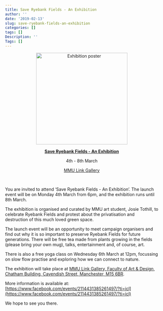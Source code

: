 ```yaml
---
title: Save Ryebank Fields - An Exhibition
author: ''
date: '2019-02-13'
slug: save-ryebank-fields-an-exhibition
categories: []
tags: []
Description: ''
Tags: []
---
```


<div align="center"><p><img src="/post/2019-02-13-save-ryebank-fields-an-exhibition_files/exhibition_poster.png" alt="Exhibition poster" width="300px"></p></div>

<div style="text-align:center">  
  <p><a style="font-weight:bold" href="https://www.facebook.com/events/2114431385261497/"> Save Ryebank Fields - An Exhibition</a></p>
  <p>4th - 8th March</p>
  <p><a href="https://www.facebook.com/MMU-Link-Gallery-258305734220243/"> MMU Link Gallery</a></p>
</div>

</br>

You are invited to attend ‘Save Ryebank Fields - An Exhibition’. The launch event will be on Monday 4th March from 6pm, and the exhibition runs until 8th March.

The exhibition is organised and curated by MMU art student, Josie Tothill, to celebrate Ryebank Fields and protest about the privatisation and destruction of this much loved green space. 

The launch event will be an opportunity to meet campaign organisers and find out why it is so important to preserve Ryebank Fields for future generations. There will be free tea made from plants growing in the fields (please bring your own mug), talks, entertainment and, of course, art.

There is also a free yoga class on Wednesday 6th March at 12pm, focussing on slow flow practise and exploring how we can connect to nature. 

The exhibition will take place at [MMU Link Gallery, Faculty of Art & Design, Chatham Building, Cavendish Street, Manchester, M15 6BR](https://goo.gl/maps/VguWhJ88pDD2). 

More information is available at:
[https://www.facebook.com/events/2114431385261497/?ti=icl](https://www.facebook.com/events/2114431385261497/?ti=icl)

We hope to see you there.